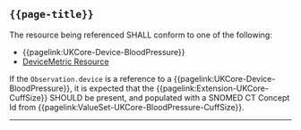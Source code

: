 ## <code>{{page-title}}</code>

The resource being referenced SHALL conform to one of the following:

- {{pagelink:UKCore-Device-BloodPressure}}
- [DeviceMetric Resource](https://hl7.org/fhir/R4/devicemetric.html)

If the `Observation.device` is a reference to a {{pagelink:UKCore-Device-BloodPressure}}, it is expected that the {{pagelink:Extension-UKCore-CuffSize}} SHOULD be present, and populated with a SNOMED CT Concept Id from {{pagelink:ValueSet-UKCore-BloodPressure-CuffSize}}.

---